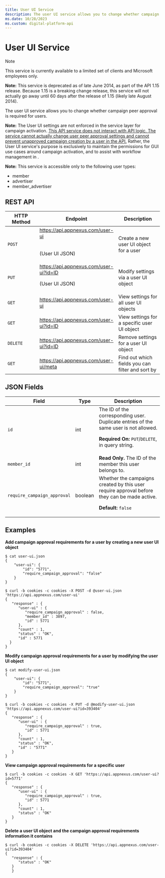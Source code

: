 ```yaml
---
title: User UI Service
description: The user UI service allows you to change whether campaign peer approval is required for users.
ms.date: 10/28/2023
ms.custom: digital-platform-api
---
```



# User UI Service

> [!NOTE]
> This service is currently available to a limited set of clients and Microsoft employees only.



<b>Note:</b> This service is deprecated as of
late June 2014, as part of the API 1.15 release. Because 1.15 is a
breaking change release, this service will not actually go away until 60
days after the release of 1.15 (likely late August 2014).



The user UI service allows you to change whether campaign peer approval
is required for users.



<b>Note:</b> The User UI settings are not
enforced in the service layer for campaign activation. <u>This API
service does not interact with API logic. The service cannot actually
change user peer approval settings and cannot prevent unapproved
campaign creation by a user in the API.</u> Rather, the User UI
service's purpose is exclusively to maintain the permissions for GUI use
cases around campaign activation, and to assist with workflow management
in .





<b>Note:</b> This service is accessible only
to the following user types:

- member
- advertiser
- member_advertiser





## REST API



<table class="table frame-all" style="width:100%;">
<colgroup>
<col style="width: 33%" />
<col style="width: 33%" />
<col style="width: 33%" />
</colgroup>
<thead class="thead">
<tr class="header row">
<th id="ID-000044e2__entry__1" class="entry colsep-1 rowsep-1">HTTP
Method</th>
<th id="ID-000044e2__entry__2"
class="entry colsep-1 rowsep-1">Endpoint</th>
<th id="ID-000044e2__entry__3"
class="entry colsep-1 rowsep-1">Description</th>
</tr>
</thead>
<tbody class="tbody">
<tr class="odd row">
<td class="entry colsep-1 rowsep-1"
headers="ID-000044e2__entry__1"><code class="ph codeph">POST</code></td>
<td class="entry colsep-1 rowsep-1" headers="ID-000044e2__entry__2"><a
href="https://api.appnexus.com/campaign-ui" class="xref"
target="_blank">https://api.<span
class="ph">appnexus.com/user-ui</a>
<p><br />
(User UI JSON)</p></td>
<td class="entry colsep-1 rowsep-1"
headers="ID-000044e2__entry__3">Create a new user UI object for a
user</td>
</tr>
<tr class="even row">
<td class="entry colsep-1 rowsep-1"
headers="ID-000044e2__entry__1"><code class="ph codeph">PUT</code></td>
<td class="entry colsep-1 rowsep-1" headers="ID-000044e2__entry__2"><a
href="https://api.appnexus.com/campaign-ui?id=CAMPAIGN_UI_ID"
class="xref" target="_blank">https://api.<span
class="ph">appnexus.com/user-ui?id=ID</a><br />
&#10;<p>(User UI JSON)</p></td>
<td class="entry colsep-1 rowsep-1"
headers="ID-000044e2__entry__3">Modify settings via a user UI
object</td>
</tr>
<tr class="odd row">
<td class="entry colsep-1 rowsep-1"
headers="ID-000044e2__entry__1"><code class="ph codeph">GET</code></td>
<td class="entry colsep-1 rowsep-1" headers="ID-000044e2__entry__2"><a
href="https://api.appnexus.com/campaign-ui" class="xref"
target="_blank">https://api.<span
class="ph">appnexus.com/user-ui</a></td>
<td class="entry colsep-1 rowsep-1" headers="ID-000044e2__entry__3">View
settings for all user UI objects</td>
</tr>
<tr class="even row">
<td class="entry colsep-1 rowsep-1"
headers="ID-000044e2__entry__1"><code class="ph codeph">GET</code></td>
<td class="entry colsep-1 rowsep-1" headers="ID-000044e2__entry__2"><a
href="https://api.appnexus.com/campaign-ui?id=CAMPAIGN_UI_ID"
class="xref" target="_blank">https://api.<span
class="ph">appnexus.com/user-ui?id=ID</a></td>
<td class="entry colsep-1 rowsep-1" headers="ID-000044e2__entry__3">View
settings for a specific user UI object</td>
</tr>
<tr class="odd row">
<td class="entry colsep-1 rowsep-1"
headers="ID-000044e2__entry__1"><code
class="ph codeph">DELETE</code></td>
<td class="entry colsep-1 rowsep-1" headers="ID-000044e2__entry__2"><a
href="https://api.appnexus.com/campaign-ui?id=CAMPAIGN_UI_ID"
class="xref" target="_blank">https://api.<span
class="ph">appnexus.com/user-ui?id=ID</a></td>
<td class="entry colsep-1 rowsep-1"
headers="ID-000044e2__entry__3">Remove settings for a user UI
object</td>
</tr>
<tr class="even row">
<td class="entry colsep-1 rowsep-1"
headers="ID-000044e2__entry__1"><code class="ph codeph">GET</code></td>
<td class="entry colsep-1 rowsep-1" headers="ID-000044e2__entry__2"><a
href="https://api.appnexus.com/campaign-ui/meta" class="xref"
target="_blank">https://api.<span
class="ph">appnexus.com/user-ui/meta</a></td>
<td class="entry colsep-1 rowsep-1" headers="ID-000044e2__entry__3">Find
out which fields you can filter and sort by</td>
</tr>
</tbody>
</table>







## JSON Fields

<table class="table">
<thead class="thead">
<tr class="header row">
<th id="ID-000044e2__entry__22"
class="entry colsep-1 rowsep-1">Field</th>
<th id="ID-000044e2__entry__23"
class="entry colsep-1 rowsep-1">Type</th>
<th id="ID-000044e2__entry__24"
class="entry colsep-1 rowsep-1">Description</th>
</tr>
</thead>
<tbody class="tbody">
<tr class="odd row">
<td class="entry colsep-1 rowsep-1"
headers="ID-000044e2__entry__22"><code class="ph codeph">id</code></td>
<td class="entry colsep-1 rowsep-1"
headers="ID-000044e2__entry__23">int</td>
<td class="entry colsep-1 rowsep-1" headers="ID-000044e2__entry__24">The
ID of the corresponding user. Duplicate entries of the same user is not
allowed.
<p><strong>Required On:</strong> <code
class="ph codeph">PUT</code>/<code class="ph codeph">DELETE</code>, in
query string.</p></td>
</tr>
<tr class="even row">
<td class="entry colsep-1 rowsep-1"
headers="ID-000044e2__entry__22"><code
class="ph codeph">member_id</code></td>
<td class="entry colsep-1 rowsep-1"
headers="ID-000044e2__entry__23">int</td>
<td class="entry colsep-1 rowsep-1"
headers="ID-000044e2__entry__24"><strong>Read Only.</strong> The ID of
the member this user belongs to.</td>
</tr>
<tr class="odd row">
<td class="entry colsep-1 rowsep-1"
headers="ID-000044e2__entry__22"><code
class="ph codeph">require_campaign_approval</code></td>
<td class="entry colsep-1 rowsep-1"
headers="ID-000044e2__entry__23">boolean</td>
<td class="entry colsep-1 rowsep-1"
headers="ID-000044e2__entry__24">Whether the campaigns created by this
user require approval before they can be made active.
<p><strong>Default:</strong> <code
class="ph codeph">false</code></p></td>
</tr>
</tbody>
</table>





## Examples



**Add campaign approval requirements for a user by creating a new user
UI object**

``` pre
$ cat user-ui.json
{
    "user-ui": {
        "id": "5771",
        "require_campaign_approval": "false"
    }
}
```



``` pre
$ curl -b cookies -c cookies -X POST -d @user-ui.json 'https://api.appnexus.com/user-ui'
{
   "response" : {
      "user-ui" : {
         "require_campaign_approval" : false,
         "member_id" : 3897,
         "id" : 5771
      },
      "count" : 1,
      "status" : "OK",
      "id" : 5771
  }
}
```



**Modify campaign approval requirements for a user by modifying the user
UI object**

``` pre
$ cat modify-user-ui.json
{
    "user-ui": {
        "id": "5771",
        "require_campaign_approval": "true"
    }
}
```



``` pre
$ curl -b cookies -c cookies -X PUT -d @modify-user-ui.json 'https://api.appnexus.com/user-ui?id=393404'
{
   "response" : {
      "user-ui" : {
         "require_campaign_approval" : true,
         "id" : 5771
      },
      "count" : 1,
      "status" : "OK",
      "id" : "5771"
   }
}
```

**View campaign approval requirements for a specific user**

``` pre
$ curl -b cookies -c cookies -X GET 'https://api.appnexus.com/user-ui?id=5771'
{
   "response" : {
      "user-ui" : {
         "require_campaign_approval" : true,
         "id" : 5771
      },
      "count" : 1,
      "status" : "OK"
   }
}
```

**Delete a user UI object and the campaign approval requirements
information it contains**

``` pre
$ curl -b cookies -c cookies -X DELETE 'https://api.appnexus.com/user-ui?id=393404'
{
   "response" : {
      "status" : "OK"
   }
   }
```






